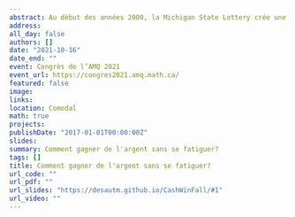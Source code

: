 ```yaml
---
abstract: Au début des années 2000, la Michigan State Lottery crée une nouvelle loterie, CashWinFall. En raison d'un mécanisme nouveau ayant pour but d'inciter davantage de gens à jouer à cette lotterie, deux groupes de personnes se mettent à acheter des dizaines de milliers de billets. Mais pourquoi ces deux groupes ont-ils achetés autant de billets? Nous verrons que le mécanisme nouveau de cette loterie signifiait qu'à certains moments, acheter un billet impliquait une espérance mathématique positive! Donc, si vous achetiez beaucoup (beaucoup!) de billets pour des tirages précis, vous alliez probablement faire de gros profits, sans vous fatiguer (en fait, c'est plus fatiguant qu'on pense!). Nous expliquerons comment ce mécanisme nouveau permettait de gagner de l'argent à certaines périodes, les tactiques différentes employées par ces deux groupes d'investisseurs et de quelle manière il est possible de diminuer la variance des résultats. Serez-vous les prochains millionnaires?
address:
all_day: false
authors: []
date: "2021-10-16"
date_end: ""
event: Congrès de l’AMQ 2021
event_url: https://congres2021.amq.math.ca/
featured: false
image:
links:
location: Comodal
math: true
projects:
publishDate: "2017-01-01T00:00:00Z"
slides: 
summary: Comment gagner de l'argent sans se fatiguer?
tags: []
title: Comment gagner de l'argent sans se fatiguer?
url_code: ""
url_pdf: ""
url_slides: "https://desautm.github.io/CashWinFall/#1"
url_video: ""
---
```

